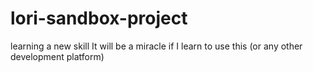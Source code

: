 # lori-sandbox-project
learning a new skill
It will be a miracle if I learn to use this (or any other development platform)
